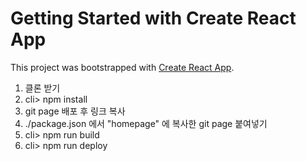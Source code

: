 # Getting Started with Create React App

This project was bootstrapped with [Create React App](https://github.com/facebook/create-react-app).


1. 클론 받기
2. cli> npm install
3. git page 배포 후 링크 복사
4. ./package.json 에서 "homepage" 에 복사한 git page 붙여넣기
5. cli> npm run build
6. cli> npm run deploy
